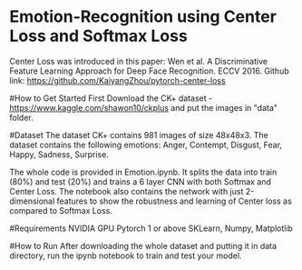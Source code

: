 # Emotion-Recognition using Center Loss and Softmax Loss

Center Loss was introduced in this paper: Wen et al. A Discriminative Feature Learning Approach for Deep Face Recognition. ECCV 2016.
Github link: https://github.com/KaiyangZhou/pytorch-center-loss

#How to Get Started
First Download the CK+ dataset - https://www.kaggle.com/shawon10/ckplus
and put the images in "data" folder.

#Dataset
The dataset CK+ contains 981 images of size 48x48x3. The dataset contains the following emotions: Anger, Contempt, Disgust, Fear, Happy, Sadness, Surprise. 

The whole code is provided in Emotion.ipynb. It splits the data into train (80%) and test (20%) and trains a 6 layer CNN with both Softmax and Center Loss. The notebook also contains the network with just 2-dimensional features to show the robustness and learning of Center loss as compared to Softmax Loss.

#Requirements
NVIDIA GPU
Pytorch 1 or above
SKLearn, Numpy, Matplotlib

#How to Run
After downloading the whole dataset and putting it in data directory, run the ipynb notebook to train and test your model.
